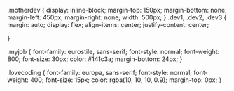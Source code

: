 .motherdev {
  display: inline-block;
  margin-top: 150px; 
  margin-bottom: none;
  margin-left: 450px;
  margin-right: none;
  width: 500px;
}
 .dev1, .dev2, .dev3 {
  margin: auto;
  display: flex;
  align-items: center;
  justify-content: center;
  
}

 .myjob {
  font-family: eurostile, sans-serif;
  font-style: normal;
  font-weight: 800;
  font-size: 30px;
  color: #141c3a;
  margin-bottom: 24px;
 }
  
 .lovecoding {
  font-family: europa, sans-serif;
  font-style: normal;
  font-weight: 400;
  font-size: 15px;
  color: rgba(10, 10, 10, 0.9);
  margin-top: 0px;
 }
